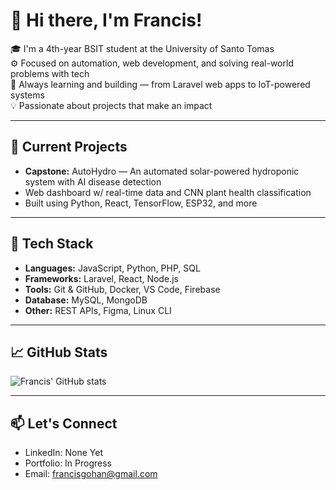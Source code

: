 # 👋 Hi there, I'm Francis!

🎓 I'm a 4th-year BSIT student at the University of Santo Tomas  
⚙️ Focused on automation, web development, and solving real-world problems with tech  
🧠 Always learning and building — from Laravel web apps to IoT-powered systems  
💡 Passionate about projects that make an impact

---

## 🔭 Current Projects
- **Capstone:** AutoHydro — An automated solar-powered hydroponic system with AI disease detection  
- Web dashboard w/ real-time data and CNN plant health classification  
- Built using Python, React, TensorFlow, ESP32, and more

---

## 🧰 Tech Stack
- **Languages:** JavaScript, Python, PHP, SQL  
- **Frameworks:** Laravel, React, Node.js  
- **Tools:** Git & GitHub, Docker, VS Code, Firebase  
- **Database:** MySQL, MongoDB  
- **Other:** REST APIs, Figma, Linux CLI

---

## 📈 GitHub Stats
![Francis' GitHub stats](https://github-readme-stats.vercel.app/api?username=francisragasa&show_icons=true&theme=tokyonight)

---

## 📫 Let's Connect
- LinkedIn: None Yet
- Portfolio: In Progress
- Email: francisgohan@gmail.com
